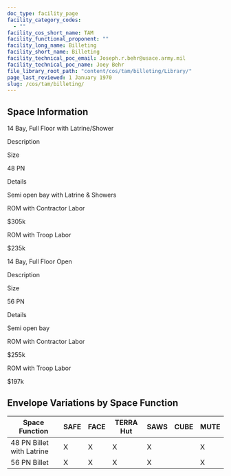 ```yaml
---
doc_type: facility_page
facility_category_codes:
  - ""
facility_cos_short_name: TAM
facility_functional_proponent: ""
facility_long_name: Billeting
facility_short_name: Billeting
facility_technical_poc_email: Joseph.r.behr@usace.army.mil
facility_technical_poc_name: Joey Behr
file_library_root_path: "content/cos/tam/billeting/Library/"
page_last_reviewed: 1 January 1970
slug: /cos/tam/billeting/
---
```


## Space Information

14 Bay, Full Floor with Latrine/Shower

Description

Size

48 PN

Details

Semi open bay with Latrine & Showers

ROM with Contractor Labor

\$305k

ROM with Troop Labor

\$235k

14 Bay, Full Floor Open

Description

Size

56 PN

Details

Semi open bay

ROM with Contractor Labor

\$255k

ROM with Troop Labor

\$197k

## Envelope Variations by Space Function

| Space Function            | SAFE | FACE | TERRA Hut | SAWS | CUBE | MUTE |
| ------------------------- | ---- | ---- | --------- | ---- | ---- | ---- |
| 48 PN Billet with Latrine | X    | X    | X         | X    |      | X    |
| 56 PN Billet              | X    | X    | X         | X    |      | X    |
